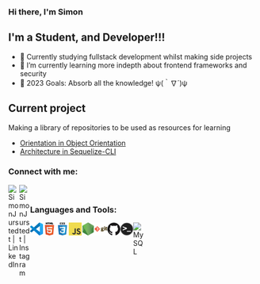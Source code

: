 ### Hi there, I'm Simon

## I'm a Student, and Developer!!!

- 🔭 Currently studying fullstack development whilst making side projects
- 🌱 I’m currently learning more indepth about frontend frameworks and security
- 🥅 2023 Goals: Absorb all the knowledge! ψ(｀∇´)ψ

## Current project
Making a library of repositories to be used as resources for learning

* [Orientation in Object Orientation](https://github.com/SJKed/Orientation-in-Object-Orientation)
* [Architecture in Sequelize-CLI](https://github.com/SJKed/Architecture)


### Connect with me:

[<img align="left" alt="SimonJurstedt | LinkedIn" width="22px" src="https://cdn.jsdelivr.net/npm/simple-icons@v3/icons/linkedin.svg" />][linkedin]
[<img align="left" alt="SimonJurstedt | Instagram" width="22px" src="https://cdn.jsdelivr.net/npm/simple-icons@v3/icons/instagram.svg" />][instagram]

<br />

### Languages and Tools:

<img align="left" alt="Visual Studio Code" width="26px" src="https://raw.githubusercontent.com/github/explore/80688e429a7d4ef2fca1e82350fe8e3517d3494d/topics/visual-studio-code/visual-studio-code.png" />
<img align="left" alt="HTML5" width="26px" src="https://raw.githubusercontent.com/github/explore/80688e429a7d4ef2fca1e82350fe8e3517d3494d/topics/html/html.png" />
<img align="left" alt="CSS3" width="26px" src="https://raw.githubusercontent.com/github/explore/80688e429a7d4ef2fca1e82350fe8e3517d3494d/topics/css/css.png" />
<img align="left" alt="JavaScript" width="26px" src="https://raw.githubusercontent.com/github/explore/80688e429a7d4ef2fca1e82350fe8e3517d3494d/topics/javascript/javascript.png" />
<img align="left" alt="Node.js" width="26px" src="https://raw.githubusercontent.com/github/explore/80688e429a7d4ef2fca1e82350fe8e3517d3494d/topics/nodejs/nodejs.png" />
<img align="left" alt="Git" width="26px" src="https://raw.githubusercontent.com/github/explore/80688e429a7d4ef2fca1e82350fe8e3517d3494d/topics/git/git.png" />
<img align="left" alt="GitHub" width="26px" src="https://raw.githubusercontent.com/github/explore/78df643247d429f6cc873026c0622819ad797942/topics/github/github.png" />
<img align="left" alt="Terminal" width="26px" src="https://raw.githubusercontent.com/github/explore/80688e429a7d4ef2fca1e82350fe8e3517d3494d/topics/terminal/terminal.png" />
<img align="left" alt="MySQL" width="26px" src="https://cdn.jsdelivr.net/gh/devicons/devicon/icons/mysql/mysql-original.svg" />


[instagram]: https://www.instagram.com/simon_jurstedt/
[linkedin]: https://www.linkedin.com/in/simon-jurstedt-b847a41a6/
